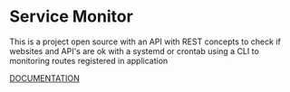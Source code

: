 # Service Monitor

This is a project open source with an API with REST concepts to check if websites and API's are ok with a systemd or crontab using a CLI to monitoring routes registered in application

[DOCUMENTATION](https://servicemonitorapi.docs.apiary.io/#)
